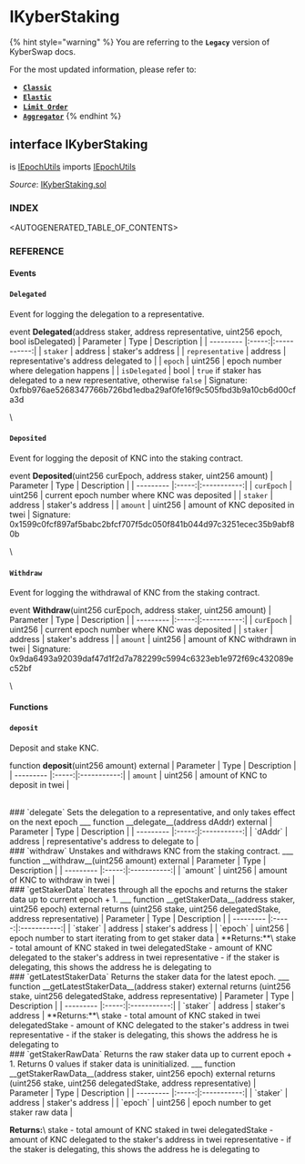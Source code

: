 # IKyberStaking

{% hint style="warning" %}
You are referring to the **`Legacy`** version of KyberSwap docs.

For the most updated information, please refer to:

* [**`Classic`**](../../../../liquidity-solutions/kyberswap-classic/)
* [**`Elastic`**](../../../../liquidity-solutions/kyberswap-elastic/)
* [**`Limit Order`**](../../../../kyberswap-solutions/limit-order/)
* [**`Aggregator`**](../../../../kyberswap-solutions/kyberswap-aggregator/)
{% endhint %}

## interface IKyberStaking

is [IEpochUtils](https://docs.kyberswap.com/Legacy/api-abi/core-smart-contracts/api\_abi-iepochutils.md) imports [IEpochUtils](https://docs.kyberswap.com/Legacy/api-abi/core-smart-contracts/api\_abi-iepochutils.md)

_Source_: [IKyberStaking.sol](https://github.com/KyberNetwork/smart-contracts/blob/master/contracts/sol6/Dao/IKyberStaking.sol)



### INDEX[​](https://docs.kyberswap.com/Legacy/api-abi/core-smart-contracts/api\_abi-ikyberstaking#index) <a href="#index" id="index"></a>

\<AUTOGENERATED\_TABLE\_OF\_CONTENTS>

### REFERENCE[​](https://docs.kyberswap.com/Legacy/api-abi/core-smart-contracts/api\_abi-ikyberstaking#reference) <a href="#reference" id="reference"></a>

#### Events[​](https://docs.kyberswap.com/Legacy/api-abi/core-smart-contracts/api\_abi-ikyberstaking#events) <a href="#events" id="events"></a>

#### `Delegated`[​](https://docs.kyberswap.com/Legacy/api-abi/core-smart-contracts/api\_abi-ikyberstaking#delegated) <a href="#delegated" id="delegated"></a>

Event for logging the delegation to a representative.



event **Delegated**(address staker, address representative, uint256 epoch, bool isDelegated) | Parameter | Type | Description | | --------- |:-----:|:-----------:| | `staker` | address | staker's address | | `representative` | address | representative's address delegated to | | `epoch` | uint256 | epoch number where delegation happens | | `isDelegated` | bool | `true` if staker has delegated to a new representative, otherwise `false` | Signature: 0xfbb976ae5268347766b726bd1edba29af0fe16f9c505fbd3b9a10cb6d00cfa3d

\


#### `Deposited`[​](https://docs.kyberswap.com/Legacy/api-abi/core-smart-contracts/api\_abi-ikyberstaking#deposited) <a href="#deposited" id="deposited"></a>

Event for logging the deposit of KNC into the staking contract.



event **Deposited**(uint256 curEpoch, address staker, uint256 amount) | Parameter | Type | Description | | --------- |:-----:|:-----------:| | `curEpoch` | uint256 | current epoch number where KNC was deposited | | `staker` | address | staker's address | | `amount` | uint256 | amount of KNC deposited in twei | Signature: 0x1599c0fcf897af5babc2bfcf707f5dc050f841b044d97c3251ecec35b9abf80b

\


#### `Withdraw`[​](https://docs.kyberswap.com/Legacy/api-abi/core-smart-contracts/api\_abi-ikyberstaking#withdraw) <a href="#withdraw" id="withdraw"></a>

Event for logging the withdrawal of KNC from the staking contract.



event **Withdraw**(uint256 curEpoch, address staker, uint256 amount) | Parameter | Type | Description | | --------- |:-----:|:-----------:| | `curEpoch` | uint256 | current epoch number where KNC was deposited | | `staker` | address | staker's address | | `amount` | uint256 | amount of KNC withdrawn in twei | Signature: 0x9da6493a92039daf47d1f2d7a782299c5994c6323eb1e972f69c432089ec52bf

\


#### Functions[​](https://docs.kyberswap.com/Legacy/api-abi/core-smart-contracts/api\_abi-ikyberstaking#functions) <a href="#functions" id="functions"></a>

#### `deposit`[​](https://docs.kyberswap.com/Legacy/api-abi/core-smart-contracts/api\_abi-ikyberstaking#deposit) <a href="#deposit" id="deposit"></a>

Deposit and stake KNC.



function **deposit**(uint256 amount) external | Parameter | Type | Description | | --------- |:-----:|:-----------:| | `amount` | uint256 | amount of KNC to deposit in twei |

\
\### \`delegate\` Sets the delegation to a representative, and only takes effect on the next epoch \_\_\_ function \_\_delegate\_\_(address dAddr) external | Parameter | Type | Description | | --------- |:-----:|:-----------:| | \`dAddr\` | address | representative's address to delegate to |\
\### \`withdraw\` Unstakes and withdraws KNC from the staking contract. \_\_\_ function \_\_withdraw\_\_(uint256 amount) external | Parameter | Type | Description | | --------- |:-----:|:-----------:| | \`amount\` | uint256 | amount of KNC to withdraw in twei |\
\### \`getStakerData\` Iterates through all the epochs and returns the staker data up to current epoch + 1. \_\_\_ function \_\_getStakerData\_\_(address staker, uint256 epoch) external returns (uint256 stake, uint256 delegatedStake, address representative) | Parameter | Type | Description | | --------- |:-----:|:-----------:| | \`staker\` | address | staker's address | | \`epoch\` | uint256 | epoch number to start iterating from to get staker data | \*\*Returns:\*\*\ stake - total amount of KNC staked in twei delegatedStake - amount of KNC delegated to the staker's address in twei representative - if the staker is delegating, this shows the address he is delegating to\
\### \`getLatestStakerData\` Returns the staker data for the latest epoch. \_\_\_ function \_\_getLatestStakerData\_\_(address staker) external returns (uint256 stake, uint256 delegatedStake, address representative) | Parameter | Type | Description | | --------- |:-----:|:-----------:| | \`staker\` | address | staker's address | \*\*Returns:\*\*\ stake - total amount of KNC staked in twei delegatedStake - amount of KNC delegated to the staker's address in twei representative - if the staker is delegating, this shows the address he is delegating to\
\### \`getStakerRawData\` Returns the raw staker data up to current epoch + 1. Returns 0 values if staker data is uninitialized. \_\_\_ function \_\_getStakerRawData\_\_(address staker, uint256 epoch) external returns (uint256 stake, uint256 delegatedStake, address representative) | Parameter | Type | Description | | --------- |:-----:|:-----------:| | \`staker\` | address | staker's address | | \`epoch\` | uint256 | epoch number to get staker raw data |

**Returns:**\ stake - total amount of KNC staked in twei delegatedStake - amount of KNC delegated to the staker's address in twei representative - if the staker is delegating, this shows the address he is delegating to
